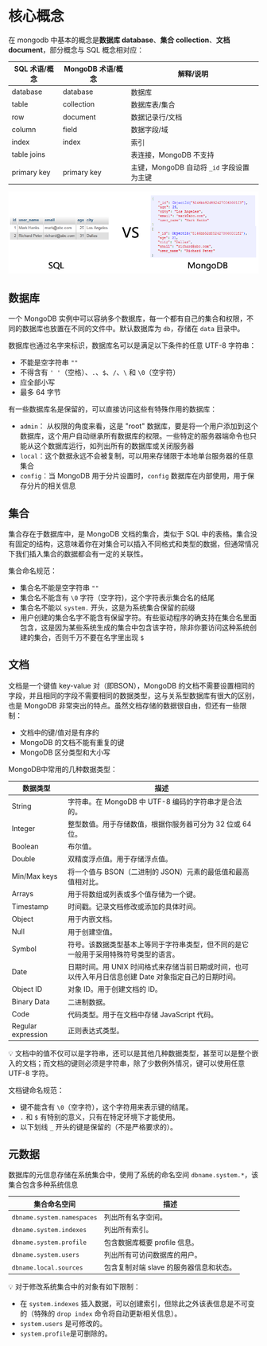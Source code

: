 # 核心概念
在 mongodb 中基本的概念是**数据库 database**、**集合 collection**、**文档 document**，部分概念与 SQL 概念相对应：

| SQL 术语/概念 | MongoDB 术语/概念 |                          解释/说明                           |
| -------------------- | ----------------------------- | ---------------------------------------------------------------- |
| database        | database                 | 数据库                                                        |
| table              | collection                | 数据库表/集合                                              |
| row                | document               | 数据记录行/文档                                           |
| column          | field                        | 数据字段/域                                                 |
| index             | index                      | 索引                                                           |
| table joins      |                               | 表连接，MongoDB 不支持                             |
| primary key    | primary key             | 主键，MongoDB 自动将 `_id` 字段设置为主键 |

![SQL vs MongoDB](_v_images/20201021164859061_29247.png)

## 数据库
一个 MongoDB 实例中可以容纳多个数据库，每一个都有自己的集合和权限，不同的数据库也放置在不同的文件中。默认数据库为 `db`，存储在 `data` 目录中。

数据库也通过名字来标识，数据库名可以是满足以下条件的任意 UTF-8 字符串：

- 不能是空字符串 `""`
- 不得含有 `' '`（空格）、`.`、`$`、`/`、`\` 和 `\0`（空宇符）
- 应全部小写
- 最多 64 字节

有一些数据库名是保留的，可以直接访问这些有特殊作用的数据库：

- `admin`： 从权限的角度来看，这是 "root" 数据库，要是将一个用户添加到这个数据库，这个用户自动继承所有数据库的权限。一些特定的服务器端命令也只能从这个数据库运行，如列出所有的数据库或关闭服务器
- `local`：这个数据永远不会被复制，可以用来存储限于本地单台服务器的任意集合
- `config`：当 MongoDB 用于分片设置时，`config` 数据库在内部使用，用于保存分片的相关信息

## 集合
集合存在于数据库中，是 MongoDB 文档的集合，类似于 SQL 中的表格。集合没有固定的结构，这意味着你在对集合可以插入不同格式和类型的数据，但通常情况下我们插入集合的数据都会有一定的关联性。

集合命名规范：

- 集合名不能是空字符串 `""`
- 集合名不能含有 `\0` 字符（空字符)，这个字符表示集合名的结尾
- 集合名不能以 `system.` 开头，这是为系统集合保留的前缀
- 用户创建的集合名字不能含有保留字符。有些驱动程序的确支持在集合名里面包含，这是因为某些系统生成的集合中包含该字符，除非你要访问这种系统创建的集合，否则千万不要在名字里出现 `$`

## 文档
文档是一个键值 key-value 对（即BSON），MongoDB 的文档不需要设置相同的字段，并且相同的字段不需要相同的数据类型，这与关系型数据库有很大的区别，也是 MongoDB 非常突出的特点。虽然文档存储的数据很自由，但还有一些限制：

* 文档中的键/值对是有序的
* MongoDB 的文档不能有重复的键
* MongoDB 区分类型和大小写

MongoDB中常用的几种数据类型：

|        数据类型         |                                                                          描述                                                                           |
| --------------------------- | --------------------------------------------------------------------------------------------------------------------------------------------------------- |
| String                    | 字符串。在 MongoDB 中 UTF-8 编码的字符串才是合法的。                                                                         |
| Integer                  | 整型数值。用于存储数值，根据你服务器可分为 32 位或 64 位。                                                                    |
| Boolean                 | 布尔值。                                                                                                                                              |
| Double                  | 双精度浮点值。用于存储浮点值。                                                                                                             |
| Min/Max keys        | 将一个值与 BSON（二进制的 JSON）元素的最低值和最高值相对比。                                                            |
| Arrays                   | 用于将数组或列表或多个值存储为一个键。                                                                                                 |
| Timestamp            | 时间戳。记录文档修改或添加的具体时间。                                                                                                 |
| Object                   | 用于内嵌文档。                                                                                                                                     |
| Null                      | 用于创建空值。                                                                                                                                     |
| Symbol                  | 符号。该数据类型基本上等同于字符串类型，但不同的是它一般用于采用特殊符号类型的语言。                            |
| Date                     | 日期时间。用 UNIX 时间格式来存储当前日期或时间，也可以传入年月日信息创建 Date 对象指定自己的日期时间。 |
| Object ID               | 对象 ID。用于创建文档的 ID。                                                                                                                 |
| Binary Data            | 二进制数据。                                                                                                                                        |
| Code                     | 代码类型。用于在文档中存储 JavaScript 代码。                                                                                          |
| Regular expression | 正则表达式类型。                                                                                                                                  |

:bulb: 文档中的值不仅可以是字符串，还可以是其他几种数据类型，甚至可以是整个嵌入的文档；而文档的键则必须是字符串，除了少数例外情况，键可以使用任意 UTF-8 字符。

文档键命名规范：

- 键不能含有 `\0`（空字符），这个字符用来表示键的结尾。
- `.` 和 `$` 有特别的意义，只有在特定环境下才能使用。
- 以下划线 `_` 开头的键是保留的（不是严格要求的）。

## 元数据
数据库的元信息存储在系统集合中，使用了系统的命名空间 `dbname.system.*`，该集合包含多种系统信息

|             集合命名空间             |                          描述                           |
| ------------------------------------------ | --------------------------------------------------------- |
| `dbname.system.namespaces` | 列出所有名字空间。                               |
| `dbname.system.indexes`      | 列出所有索引。                                     |
| `dbname.system.profile`      | 包含数据库概要 profile 信息。                 |
| `dbname.system.users`         | 列出所有可访问数据库的用户。                |
| `dbname.local.sources`        | 包含复制对端 slave 的服务器信息和状态。 |

:bulb: 对于修改系统集合中的对象有如下限制：

* 在 `system.indexes` 插入数据，可以创建索引，但除此之外该表信息是不可变的（特殊的 `drop index` 命令将自动更新相关信息）。
* `system.users` 是可修改的。 
* `system.profile`是可删除的。